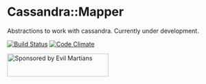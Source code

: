 # Cassandra::Mapper

Abstractions to work with cassandra. Currently under development.

[![Build
Status](https://secure.travis-ci.org/brainopia/cassandra-mapper.png)](http://travis-ci.org/brainopia/cassandra-mapper)
[![Code
Climate](https://codeclimate.com/github/brainopia/cassandra-mapper.png)](https://codeclimate.com/github/brainopia/cassandra-mapper)


<a href="https://evilmartians.com/?utm_source=sidekiq-limit_fetch">
<img src="https://evilmartians.com/badges/sponsored-by-evil-martians.svg" alt="Sponsored by Evil Martians" width="236" height="54"></a>
